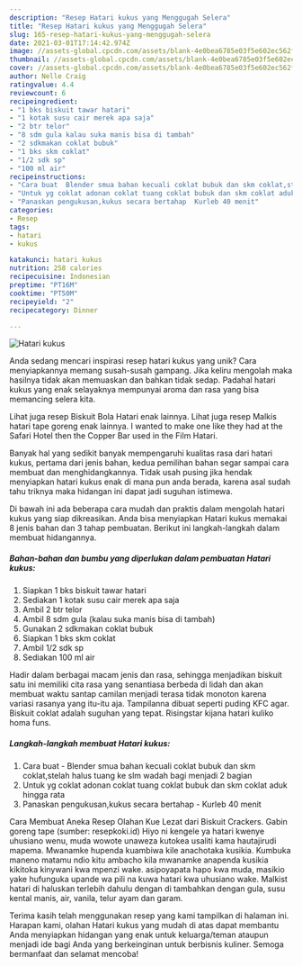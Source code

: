 ```yaml
---
description: "Resep Hatari kukus yang Menggugah Selera"
title: "Resep Hatari kukus yang Menggugah Selera"
slug: 165-resep-hatari-kukus-yang-menggugah-selera
date: 2021-03-01T17:14:42.974Z
image: //assets-global.cpcdn.com/assets/blank-4e0bea6785e03f5e602ec562f230caae08da540cada707380b4fe1bbebba43da.png
thumbnail: //assets-global.cpcdn.com/assets/blank-4e0bea6785e03f5e602ec562f230caae08da540cada707380b4fe1bbebba43da.png
cover: //assets-global.cpcdn.com/assets/blank-4e0bea6785e03f5e602ec562f230caae08da540cada707380b4fe1bbebba43da.png
author: Nelle Craig
ratingvalue: 4.4
reviewcount: 6
recipeingredient:
- "1 bks biskuit tawar hatari"
- "1 kotak susu cair merek apa saja"
- "2 btr telor"
- "8 sdm gula kalau suka manis bisa di tambah"
- "2 sdkmakan coklat bubuk"
- "1 bks skm coklat"
- "1/2 sdk sp"
- "100 ml air"
recipeinstructions:
- "Cara buat  Blender smua bahan kecuali coklat bubuk dan skm coklat,stelah halus tuang ke slm wadah bagi menjadi 2 bagian"
- "Untuk yg coklat adonan coklat tuang coklat bubuk dan skm coklat aduk hingga rata"
- "Panaskan pengukusan,kukus secara bertahap  Kurleb 40 menit"
categories:
- Resep
tags:
- hatari
- kukus

katakunci: hatari kukus 
nutrition: 258 calories
recipecuisine: Indonesian
preptime: "PT16M"
cooktime: "PT50M"
recipeyield: "2"
recipecategory: Dinner

---
```



![Hatari kukus](//assets-global.cpcdn.com/assets/blank-4e0bea6785e03f5e602ec562f230caae08da540cada707380b4fe1bbebba43da.png)

Anda sedang mencari inspirasi resep hatari kukus yang unik? Cara menyiapkannya memang susah-susah gampang. Jika keliru mengolah maka hasilnya tidak akan memuaskan dan bahkan tidak sedap. Padahal hatari kukus yang enak selayaknya mempunyai aroma dan rasa yang bisa memancing selera kita.

Lihat juga resep Biskuit Bola Hatari enak lainnya. Lihat juga resep Malkis hatari tape goreng enak lainnya. I wanted to make one like they had at the Safari Hotel then the Copper Bar used in the Film Hatari.

Banyak hal yang sedikit banyak mempengaruhi kualitas rasa dari hatari kukus, pertama dari jenis bahan, kedua pemilihan bahan segar sampai cara membuat dan menghidangkannya. Tidak usah pusing jika hendak menyiapkan hatari kukus enak di mana pun anda berada, karena asal sudah tahu triknya maka hidangan ini dapat jadi suguhan istimewa.


Di bawah ini ada beberapa cara mudah dan praktis dalam mengolah hatari kukus yang siap dikreasikan. Anda bisa menyiapkan Hatari kukus memakai 8 jenis bahan dan 3 tahap pembuatan. Berikut ini langkah-langkah dalam membuat hidangannya.

<!--inarticleads1-->

##### Bahan-bahan dan bumbu yang diperlukan dalam pembuatan Hatari kukus:

1. Siapkan 1 bks biskuit tawar hatari
1. Sediakan 1 kotak susu cair merek apa saja
1. Ambil 2 btr telor
1. Ambil 8 sdm gula (kalau suka manis bisa di tambah)
1. Gunakan 2 sdkmakan coklat bubuk
1. Siapkan 1 bks skm coklat
1. Ambil 1/2 sdk sp
1. Sediakan 100 ml air


Hadir dalam berbagai macam jenis dan rasa, sehingga menjadikan biskuit satu ini memiliki cita rasa yang senantiasa berbeda di lidah dan akan membuat waktu santap camilan menjadi terasa tidak monoton karena variasi rasanya yang itu-itu aja. Tampilanna dibuat seperti puding KFC agar. Biskuit coklat adalah suguhan yang tepat. Risingstar kijana hatari kuliko homa funs. 

<!--inarticleads2-->

##### Langkah-langkah membuat Hatari kukus:

1. Cara buat  - Blender smua bahan kecuali coklat bubuk dan skm coklat,stelah halus tuang ke slm wadah bagi menjadi 2 bagian
1. Untuk yg coklat adonan coklat tuang coklat bubuk dan skm coklat aduk hingga rata
1. Panaskan pengukusan,kukus secara bertahap  - Kurleb 40 menit


Cara Membuat Aneka Resep Olahan Kue Lezat dari Biskuit Crackers. Gabin goreng tape (sumber: resepkoki.id) Hiyo ni kengele ya hatari kwenye uhusiano wenu, muda wowote unaweza kutokea usaliti kama hautajirudi mapema. Mwanamke hupenda kuambiwa kile anachotaka kusikia. Kumbuka maneno matamu ndio kitu ambacho kila mwanamke anapenda kusikia kikitoka kinywani kwa mpenzi wake. asipoyapata hapo kwa muda, masikio yake hufunguka upande wa pili na kuwa hatari kwa uhusiano wake. Malkist hatari di haluskan terlebih dahulu dengan di tambahkan dengan gula, susu kental manis, air, vanila, telur ayam dan garam. 

Terima kasih telah menggunakan resep yang kami tampilkan di halaman ini. Harapan kami, olahan Hatari kukus yang mudah di atas dapat membantu Anda menyiapkan hidangan yang enak untuk keluarga/teman ataupun menjadi ide bagi Anda yang berkeinginan untuk berbisnis kuliner. Semoga bermanfaat dan selamat mencoba!
